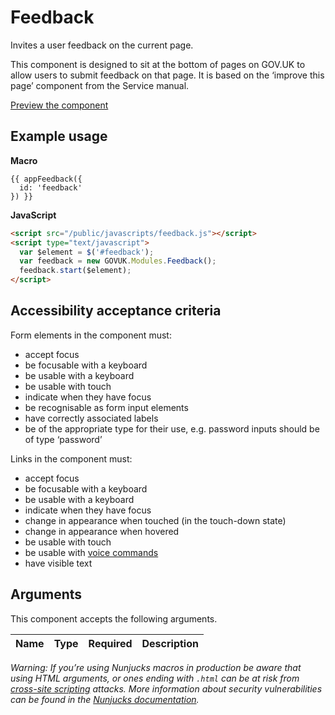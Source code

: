 # Feedback

Invites a user feedback on the current page.

This component is designed to sit at the bottom of pages on GOV.UK to allow users to submit feedback on that page. It is based on the ‘improve this page’ component from the Service manual.

[Preview the component](https://govuk-website-prototype.herokuapp.com/components/feedback/)

## Example usage

**Macro**
```
{{ appFeedback({
  id: 'feedback'
}) }}
```

**JavaScript**
```html
<script src="/public/javascripts/feedback.js"></script>
<script type="text/javascript">
  var $element = $('#feedback');
  var feedback = new GOVUK.Modules.Feedback();
  feedback.start($element);
</script>
```

## Accessibility acceptance criteria

Form elements in the component must:

- accept focus
- be focusable with a keyboard
- be usable with a keyboard
- be usable with touch
- indicate when they have focus
- be recognisable as form input elements
- have correctly associated labels
- be of the appropriate type for their use, e.g. password inputs should be of type ‘password’

Links in the component must:

- accept focus
- be focusable with a keyboard
- be usable with a keyboard
- indicate when they have focus
- change in appearance when touched (in the touch-down state)
- change in appearance when hovered
- be usable with touch
- be usable with [voice commands](https://www.w3.org/WAI/perspectives/voice.html)
- have visible text

## Arguments

This component accepts the following arguments.

|Name|Type|Required|Description|
|---|---|---|---|

*Warning: If you’re using Nunjucks macros in production be aware that using HTML arguments, or ones ending with `.html` can be at risk from [cross-site scripting](https://en.wikipedia.org/wiki/Cross-site_scripting) attacks. More information about security vulnerabilities can be found in the [Nunjucks documentation](https://mozilla.github.io/nunjucks/api.html#user-defined-templates-warning).*
